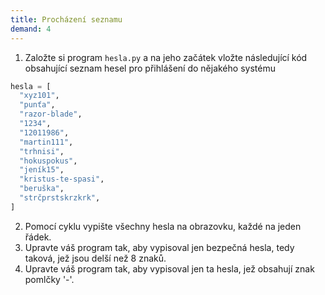 ```yaml
---
title: Procházení seznamu
demand: 4
---
```


1. Založte si program `hesla.py` a na jeho začátek vložte následující kód obsahující seznam hesel pro přihlášení do nějakého systému

```python
hesla = [
  "xyz101",
  "punťa",
  "razor-blade",
  "1234",
  "12011986",
  "martin111",
  "trhnisi",
  "hokuspokus",
  "jeník15",
  "kristus-te-spasi",
  "beruška",
  "strčprstskrzkrk",
]
```

2. Pomocí cyklu vypište všechny hesla na obrazovku, každé na jeden řádek.
3. Upravte váš program tak, aby vypisoval jen bezpečná hesla, tedy taková, jež jsou delší než 8 znaků.
4. Upravte váš program tak, aby vypisoval jen ta hesla, jež obsahují znak pomlčky '-'.


